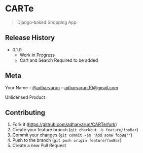 # CARTe
> Django-based Shopping App

## Release History

* 0.1.0
    * Work in Progress
    * Cart and Search Required to be added

## Meta

Your Name – [@adharvarun](https://github.com/adharvarun) – adharvarun.10@gmail.com

Unlicensed Product

## Contributing

1. Fork it (<https://github.com/adharvarun/CARTe/fork>)
2. Create your feature branch (`git checkout -b feature/fooBar`)
3. Commit your changes (`git commit -am 'Add some fooBar'`)
4. Push to the branch (`git push origin feature/fooBar`)
5. Create a new Pull Request